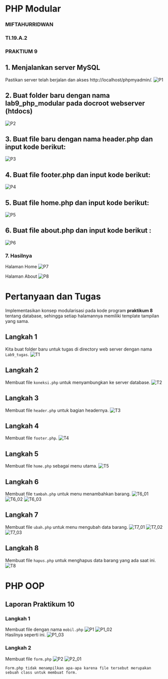 # PHP Modular

### MIFTAHURRIDWAN

### TI.19.A.2
### PRAKTIUM 9

## 1. Menjalankan server MySQL
Pastikan server telah berjalan dan akses http://localhost/phpmyadmin/.
![P1](https://user-images.githubusercontent.com/56252129/123813092-d0303a80-d91e-11eb-8707-8e9ba5e01150.PNG)

## 2. Buat folder baru dengan nama lab9_php_modular pada docroot webserver (htdocs)
![P2](https://user-images.githubusercontent.com/56252129/123813156-dd4d2980-d91e-11eb-9031-7f8f5b03c339.PNG)

## 3. Buat file baru dengan nama header.php dan input kode berikut:
![P3](https://user-images.githubusercontent.com/56252129/123813231-ec33dc00-d91e-11eb-9d68-aec63645eea4.PNG)

## 4. Buat file footer.php dan input kode berikut: 
![P4](https://user-images.githubusercontent.com/56252129/123813284-f6ee7100-d91e-11eb-85ce-fddb1b8ff39b.PNG)

## 5.  Buat file home.php dan input kode berikut:
![P5](https://user-images.githubusercontent.com/56252129/123813334-02419c80-d91f-11eb-951d-b319e23f59ac.PNG)

## 6. Buat file about.php dan input kode berikut :
![P6](https://user-images.githubusercontent.com/56252129/123813373-0cfc3180-d91f-11eb-8763-fe8c44e43d2d.PNG)

### 7. Hasilnya
Halaman Home
![P7](https://user-images.githubusercontent.com/56252129/123813447-1b4a4d80-d91f-11eb-8b9f-882106cfd102.PNG)

Halaman About
![P8](https://user-images.githubusercontent.com/56252129/123813510-2b622d00-d91f-11eb-8d28-b43de5cf22b2.PNG)


# Pertanyaan dan Tugas
Implementasikan konsep modularisasi pada kode program <b>praktikum 8</b> tentang database, sehingga setiap halamannya memiliki template tampilan yang sama.

## Langkah 1
Kita buat folder baru untuk tugas di directory web server dengan nama `Lab9_tugas`.
![T1](https://user-images.githubusercontent.com/56252129/123816734-bf34f880-d921-11eb-96b1-4da99a5e054a.PNG)

## Langkah 2
Membuat file `koneksi.php` untuk menyambungkan ke server database.
![T2](https://user-images.githubusercontent.com/56252129/123825821-6a957b80-d929-11eb-8555-48cff4772ef4.PNG)

## Langkah 3
Membuat file `header.php` untuk bagian headernya.
![T3](https://user-images.githubusercontent.com/56252129/123825930-826cff80-d929-11eb-9e2d-20940c42a998.PNG)

## Langkah 4
Membuat file `footer.php`.
![T4](https://user-images.githubusercontent.com/56252129/123825980-8e58c180-d929-11eb-8188-c0070ec3f6ac.PNG)

## Langkah 5
Membuat file `home.php` sebagai menu utama.
![T5](https://user-images.githubusercontent.com/56252129/123826021-97499300-d929-11eb-86f8-604b6697e32a.PNG)

## Langkah 6
Membuat file `tambah.php` untuk menu menambahkan barang.
![T6_01](https://user-images.githubusercontent.com/56252129/123826182-bba56f80-d929-11eb-8580-700e6350e2c5.PNG)
![T6_02](https://user-images.githubusercontent.com/56252129/123826243-c9f38b80-d929-11eb-90c3-0be2af9e4d1c.PNG)
![T6_03](https://user-images.githubusercontent.com/56252129/123826294-d7107a80-d929-11eb-8ac8-4d0de53826fb.PNG)

## Langkah 7
Membuat file `ubah.php` untuk menu mengubah data barang.
![T7_01](https://user-images.githubusercontent.com/56252129/123826378-ea234a80-d929-11eb-80ab-0abca1cbe671.PNG)
![T7_02](https://user-images.githubusercontent.com/56252129/123826431-f5767600-d929-11eb-8712-ec36973ad437.PNG)
![T7_03](https://user-images.githubusercontent.com/56252129/123826508-06bf8280-d92a-11eb-9766-9496a1edcbe8.PNG)

## Langkah 8
Membuat file `hapus.php` untuk menghapus data barang yang ada saat ini.
![T8](https://user-images.githubusercontent.com/56252129/123826559-13dc7180-d92a-11eb-91a0-cfcdd397ee27.PNG)


# PHP OOP
## Laporan Praktikum 10
### Langkah 1
Membuat file dengan nama `mobil.php`
![P1](https://user-images.githubusercontent.com/56252129/123833109-383b4c80-d930-11eb-8885-d909fdfe432f.PNG)
![P1_02](https://user-images.githubusercontent.com/56252129/123833188-4c7f4980-d930-11eb-96d8-a55337db0f6b.PNG)
</br> Hasilnya seperti ini.
![P1_03](https://user-images.githubusercontent.com/56252129/123833237-57d27500-d930-11eb-8c15-8604b2932c63.PNG)

### Langkah 2
Membuat file `form.php`
![P2](https://user-images.githubusercontent.com/56252129/123833277-63be3700-d930-11eb-8953-a1fa56f141b8.PNG)
![P2_01](https://user-images.githubusercontent.com/56252129/123833316-6fa9f900-d930-11eb-8d15-0c282af5ff90.PNG)
```
Form.php tidak menampilkan apa-apa karena file tersebut merupakan sebuah class untuk membuat form.
```
